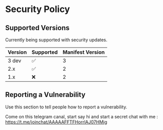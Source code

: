 # Security Policy

## Supported Versions

Currently being supported with security updates.

| Version | Supported          | Manifest  Version |
| ------- | ------------------ | ----------------- |
|  3 dev  | :white_check_mark: |         3         |
|   2.x   | :white_check_mark: |         2         |
|   1.x   | :x:                |         2         |

## Reporting a Vulnerability

Use this section to tell people how to report a vulnerability.

Come on this telegram canal, start say hi and start a secret chat with me : https://t.me/joinchat/AAAAAFFTFHorrlAJ07HMig
